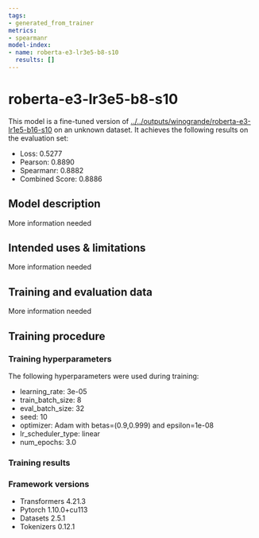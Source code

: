 ```yaml
---
tags:
- generated_from_trainer
metrics:
- spearmanr
model-index:
- name: roberta-e3-lr3e5-b8-s10
  results: []
---
```


<!-- This model card has been generated automatically according to the information the Trainer had access to. You
should probably proofread and complete it, then remove this comment. -->

# roberta-e3-lr3e5-b8-s10

This model is a fine-tuned version of [../../outputs/winogrande/roberta-e3-lr1e5-b16-s10](https://huggingface.co/../../outputs/winogrande/roberta-e3-lr1e5-b16-s10) on an unknown dataset.
It achieves the following results on the evaluation set:
- Loss: 0.5277
- Pearson: 0.8890
- Spearmanr: 0.8882
- Combined Score: 0.8886

## Model description

More information needed

## Intended uses & limitations

More information needed

## Training and evaluation data

More information needed

## Training procedure

### Training hyperparameters

The following hyperparameters were used during training:
- learning_rate: 3e-05
- train_batch_size: 8
- eval_batch_size: 32
- seed: 10
- optimizer: Adam with betas=(0.9,0.999) and epsilon=1e-08
- lr_scheduler_type: linear
- num_epochs: 3.0

### Training results



### Framework versions

- Transformers 4.21.3
- Pytorch 1.10.0+cu113
- Datasets 2.5.1
- Tokenizers 0.12.1
